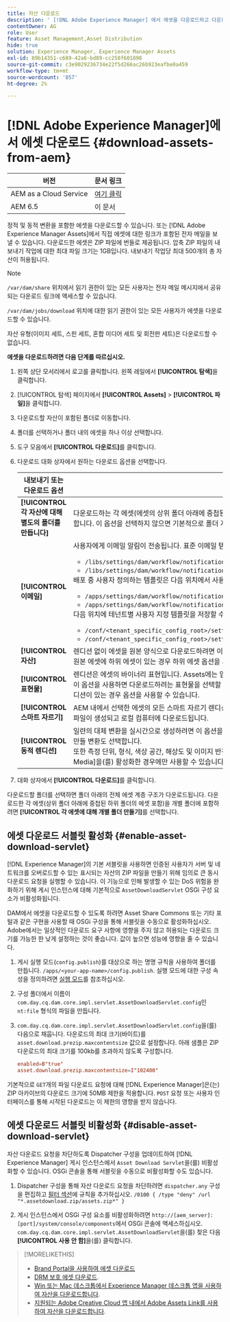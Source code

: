 ```yaml
---
title: 자산 다운로드
description: ' [!DNL Adobe Experience Manager] 에서 에셋을 다운로드하고 다운로드 기능을 활성화 또는 비활성화하는 방법에 대해 알아봅니다.'
contentOwner: AG
role: User
feature: Asset Management,Asset Distribution
hide: true
solution: Experience Manager, Experience Manager Assets
exl-id: 89b14351-c689-42a6-bd89-cc258f601898
source-git-commit: c3e9029236734e22f5d266ac26b923eafbe0a459
workflow-type: tm+mt
source-wordcount: '857'
ht-degree: 2%

---
```


# [!DNL Adobe Experience Manager]에서 에셋 다운로드 {#download-assets-from-aem}

| 버전 | 문서 링크 |
| -------- | ---------------------------- |
| AEM as a Cloud Service | [여기 클릭](https://experienceleague.adobe.com/docs/experience-manager-cloud-service/content/assets/manage/download-assets-from-aem.html?lang=en) |
| AEM 6.5 | 이 문서 |

정적 및 동적 변환을 포함한 에셋을 다운로드할 수 있습니다. 또는 [!DNL Adobe Experience Manager Assets]에서 직접 에셋에 대한 링크가 포함된 전자 메일을 보낼 수 있습니다. 다운로드한 에셋은 ZIP 파일에 번들로 제공됩니다. 압축 ZIP 파일의 내보내기 작업에 대한 최대 파일 크기는 1GB입니다. 내보내기 작업당 최대 500개의 총 자산이 허용됩니다.

>[!NOTE]
>
>`/var/dam/share` 위치에서 읽기 권한이 있는 모든 사용자는 전자 메일 메시지에서 공유되는 다운로드 링크에 액세스할 수 있습니다.
>
>`/var/dam/jobs/download` 위치에 대한 읽기 권한이 있는 모든 사용자가 에셋을 다운로드할 수 있습니다.
>
>자산 유형(이미지 세트, 스핀 세트, 혼합 미디어 세트 및 회전판 세트)은 다운로드할 수 없습니다.

<!--
OLD content of the above NOTE, changed wrt CQDOC-18661.
>The email recipients must be members of the `dam-users` group to access the ZIP download link in the email message.
>
-->

**에셋을 다운로드하려면 다음 단계를 따르십시오.**

1. 왼쪽 상단 모서리에서 로고를 클릭합니다. 왼쪽 레일에서 **[!UICONTROL 탐색]**&#x200B;을 클릭합니다.
1. [!UICONTROL 탐색] 페이지에서 **[!UICONTROL Assets]** > **[!UICONTROL 파일]**&#x200B;을 클릭합니다.
1. 다운로드할 자산이 포함된 폴더로 이동합니다.
1. 폴더를 선택하거나 폴더 내의 에셋을 하나 이상 선택합니다.
1. 도구 모음에서 **[!UICONTROL 다운로드]**&#x200B;를 클릭합니다.
1. 다운로드 대화 상자에서 원하는 다운로드 옵션을 선택합니다.

   | 내보내기 또는 다운로드 옵션 | 설명 |
   |---|---|
   | **[!UICONTROL 각 자산에 대해 별도의 폴더를 만듭니다]** | 다운로드하는 각 에셋(에셋의 상위 폴더 아래에 중첩된 하위 폴더의 에셋 포함)을 로컬 컴퓨터의 한 폴더에 포함하려면 이 옵션을 선택합니다. 이 옵션을 선택하지 않으면 기본적으로 폴더 계층 구조가 무시되고 모든 자산이 로컬 컴퓨터의 한 폴더로 다운로드됩니다. |
   | **[!UICONTROL 이메일]** | 사용자에게 이메일 알림이 전송됩니다. 표준 이메일 템플릿은 다음 위치에서 사용할 수 있습니다.<ul><li>`/libs/settings/dam/workflow/notification/email/downloadasset`</li><li>`/libs/settings/dam/workflow/notification/email/transientworkflowcompleted`</li></ul> 배포 중 사용자 정의하는 템플릿은 다음 위치에서 사용할 수 있습니다. <ul><li>`/apps/settings/dam/workflow/notification/email/downloadasset`</li><li>`/apps/settings/dam/workflow/notification/email/transientworkflowcompleted`</li></ul>다음 위치에 테넌트별 사용자 지정 템플릿을 저장할 수 있습니다.<ul><li>`/conf/<tenant_specific_config_root>/settings/dam/workflow/notification/email/downloadasset`</li><li>`/conf/<tenant_specific_config_root>/settings/dam/workflow/notification/email/transientworkflowcompleted`</li></ul> |
   | **[!UICONTROL 자산]** | 렌디션 없이 에셋을 원본 양식으로 다운로드하려면 이 옵션을 선택합니다.<br>원본 에셋에 하위 에셋이 있는 경우 하위 에셋 옵션을 사용할 수 있습니다. |
   | **[!UICONTROL 표현물]** | 렌디션은 에셋의 바이너리 표현입니다. Assets에는 업로드된 파일의 기본 표현이 있습니다. 그들은 얼마든지 표현을 할 수 있다. <br> 이 옵션을 사용하면 다운로드하려는 표현물을 선택할 수 있습니다. 사용할 수 있는 렌디션은 선택한 에셋에 따라 다릅니다. 에셋에 렌디션이 있는 경우 옵션을 사용할 수 있습니다. |
   | **[!UICONTROL 스마트 자르기]** | AEM 내에서 선택한 에셋의 모든 스마트 자르기 렌디션을 다운로드하려면 이 옵션을 선택합니다. 스마트 자르기 렌디션이 포함된 zip 파일이 생성되고 로컬 컴퓨터에 다운로드됩니다. |
   | **[!UICONTROL 동적 렌디션]** | 일련의 대체 변환을 실시간으로 생성하려면 이 옵션을 선택합니다. 이 옵션을 선택하면 [이미지 사전 설정](image-presets.md) 목록에서 선택하여 동적으로 만들 변환도 선택합니다. <br>또한 측정 단위, 형식, 색상 공간, 해상도 및 이미지 반전 등의 선택적 이미지 수정자를 선택할 수 있습니다. 옵션은 [!DNL Dynamic Media]을(를) 활성화한 경우에만 사용할 수 있습니다. |

1. 대화 상자에서 **[!UICONTROL 다운로드]**&#x200B;를 클릭합니다.

다운로드할 폴더를 선택하면 폴더 아래의 전체 에셋 계층 구조가 다운로드됩니다. 다운로드한 각 에셋(상위 폴더 아래에 중첩된 하위 폴더의 에셋 포함)을 개별 폴더에 포함하려면 **[!UICONTROL 각 에셋에 대해 개별 폴더 만들기]**&#x200B;를 선택합니다.

## 에셋 다운로드 서블릿 활성화 {#enable-asset-download-servlet}

[!DNL Experience Manager]의 기본 서블릿을 사용하면 인증된 사용자가 서버 및 네트워크를 오버로드할 수 있는 표시되는 자산의 ZIP 파일을 만들기 위해 임의로 큰 동시 다운로드 요청을 실행할 수 있습니다. 이 기능으로 인해 발생할 수 있는 DoS 위험을 완화하기 위해 게시 인스턴스에 대해 기본적으로 `AssetDownloadServlet` OSGi 구성 요소가 비활성화됩니다.

DAM에서 에셋을 다운로드할 수 있도록 하려면 Asset Share Commons 또는 기타 포털과 같은 구현을 사용할 때 OSGi 구성을 통해 서블릿을 수동으로 활성화하십시오. Adobe에서는 일상적인 다운로드 요구 사항에 영향을 주지 않고 허용되는 다운로드 크기를 가능한 한 낮게 설정하는 것이 좋습니다. 값이 높으면 성능에 영향을 줄 수 있습니다.

1. 게시 실행 모드(`config.publish`)를 대상으로 하는 명명 규칙을 사용하여 폴더를 만듭니다. `/apps/<your-app-name>/config.publish`. 실행 모드에 대한 구성 속성을 정의하려면 [실행 모드](/help/sites-deploying/configure-runmodes.md#defining-configuration-properties-for-a-run-mode)를 참조하십시오.
1. 구성 폴더에서 이름이 `com.day.cq.dam.core.impl.servlet.AssetDownloadServlet.config`인 `nt:file` 형식의 파일을 만듭니다.
1. `com.day.cq.dam.core.impl.servlet.AssetDownloadServlet.config`을(를) 다음으로 채웁니다. 다운로드의 최대 크기(바이트)를 `asset.download.prezip.maxcontentsize` 값으로 설정합니다. 아래 샘플은 ZIP 다운로드의 최대 크기를 100kb를 초과하지 않도록 구성합니다.

   ```conf
   enabled=B"true"
   asset.download.prezip.maxcontentsize=I"102400"
   ```

기본적으로 `GET`개의 파일 다운로드 요청에 대해 [!DNL Experience Manager]은(는) ZIP 아카이브의 다운로드 크기에 50MB 제한을 적용합니다. `POST` 요청 또는 사용자 인터페이스를 통해 시작된 다운로드는 이 제한의 영향을 받지 않습니다.

## 에셋 다운로드 서블릿 비활성화 {#disable-asset-download-servlet}

자산 다운로드 요청을 차단하도록 Dispatcher 구성을 업데이트하여 [!DNL Experience Manager] 게시 인스턴스에서 `Asset Download Servlet`을(를) 비활성화할 수 있습니다. OSGi 콘솔을 통해 서블릿을 수동으로 비활성화할 수도 있습니다.

1. Dispatcher 구성을 통해 자산 다운로드 요청을 차단하려면 `dispatcher.any` 구성을 편집하고 [필터 섹션](https://experienceleague.adobe.com/docs/experience-manager-dispatcher/using/configuring/dispatcher-configuration.html#defining-a-filter)에 규칙을 추가하십시오. `/0100 { /type "deny" /url "*.assetdownload.zip/assets.zip*" }`

1. 게시 인스턴스에서 OSGi 구성 요소를 비활성화하려면 `http://[aem_server]:[port]/system/console/components`에서 OSGi 콘솔에 액세스하십시오. `com.day.cq.dam.core.impl.servlet.AssetDownloadServlet`을(를) 찾은 다음 **[!UICONTROL 사용 안 함]**&#x200B;을(를) 클릭합니다.

>[!MORELIKETHIS]
>
>* [Brand Portal을 사용하여 에셋 다운로드](https://experienceleague.adobe.com/docs/experience-manager-brand-portal/using/download/brand-portal-download-assets.html)
>* [DRM 보호 에셋 다운로드](drm.md).
>* [Win 또는 Mac 데스크톱에서 Experience Manager 데스크톱 앱을 사용하여 자산을 다운로드합니다](https://experienceleague.adobe.com/docs/experience-manager-desktop-app/using/using.html#download-assets).
>* [지원되는 Adobe Creative Cloud 앱 내에서 Adobe Assets Link를 사용하여 자산을 다운로드합니다](https://helpx.adobe.com/kr/enterprise/using/manage-assets-using-adobe-asset-link.html).
